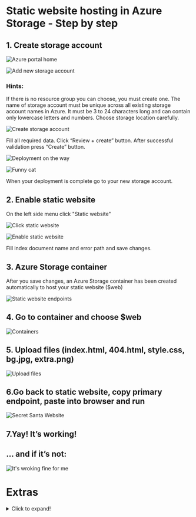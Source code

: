 # Static website hosting in Azure Storage - Step by step

## 1. Create storage account

![](screenshots/1portal_azure_home.png?raw=true "Azure portal home")

![](screenshots/p_a_sorage_accounts2.PNG?raw=true "Add new storage account")

### Hints:

If there is no resource group you can choose, you must create one.
The name of storage account must be unique across all existing storage account names in Azure. It must be 3 to 24 characters long and can contain only lowercase letters and numbers.
Choose storage location carefully.

![](screenshots/pa_create_sa3.PNG?raw=true "Create storage account")

Fill all required data. Click “Review + create” button.
After successful validation press “Create” button.

![](screenshots/deploymentunderway4.PNG?raw=true "Deployment on the way")

![](screenshots/did-i-hear-someone-say-deployment.jpg?raw=true "Funny cat")

When your deployment is complete go to your new storage account.

## 2. Enable static website

On the left side menu click "Static website"

![](screenshots/5gotostaticwebsite5.png?raw=true "Click static website")

![](screenshots/enablestaticwebsite6.PNG?raw=true "Enable static website")

Fill index document name and error path and save changes.

## 3. Azure Storage container

After you save changes, an Azure Storage container has been created automatically to host your static website ($web)

![](screenshots/containercreated7.PNG?raw=true "Static website endpoints")

## 4. Go to container and choose $web

![](screenshots/containerweb8.PNG?raw=true "Containers")

## 5. Upload files (index.html, 404.html, style.css, bg.jpg, extra.png)

![](screenshots/uploadfiles9.PNG?raw=true "Upload files")

## 6.Go back to static website, copy primary endpoint, paste into browser and run

![](screenshots/application.PNG?raw=true "Secret Santa Website")

## 7.Yay! It’s working!

## ... and if it’s not:

![](screenshots/workingforme.jpg?raw=true "It's wroking fine for me")

# Extras

<details>
	<summary>Click to expand!</summary>
	Add ability to upload an image and send it to the function

	## Steps
	Follow the steps above to create and upload the files from `extras` subfolder

</details>